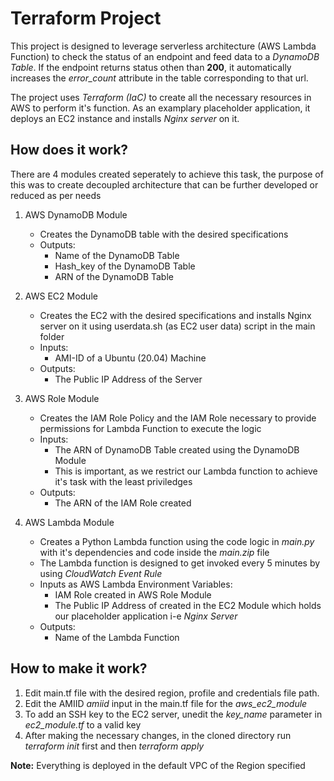 # Terraform Project #

This project is designed to leverage serverless architecture (AWS Lambda Function) to check the status of an endpoint and feed data to a *DynamoDB Table*. If the endpoint returns status othen than **200**, it automatically increases the *error_count* attribute in the table corresponding to that url.

The project uses *Terraform (IaC)* to create all the necessary resources in AWS to perform it's function. As an examplary placeholder application, it deploys an EC2 instance and installs *Nginx server* on it. 

## How does it work? ##

There are 4 modules created seperately to achieve this task, the purpose of this was to create decoupled architecture that can be further developed or reduced as per needs

1. AWS DynamoDB Module
   - Creates the DynamoDB table with the desired specifications
   - Outputs:
     - Name of the DynamoDB Table
     - Hash_key of the DynamoDB Table
     - ARN of the DynamoDB Table

2. AWS EC2 Module
   - Creates the EC2 with the desired specifications and installs Nginx server on it using userdata.sh (as EC2 user data) script in the main folder
   - Inputs:
     - AMI-ID of a Ubuntu (20.04) Machine
   - Outputs:
     - The Public IP Address of the Server

3. AWS Role Module
   - Creates the IAM Role Policy and the IAM Role necessary to provide permissions for Lambda Function to execute the logic
   - Inputs:
     - The ARN of DynamoDB Table created using the DynamoDB Module
     - This is important, as we restrict our Lambda function to achieve it's task with the least priviledges
   - Outputs:
     - The ARN of the IAM Role created

4. AWS Lambda Module
   - Creates a Python Lambda function using the code logic in *main.py* with it's dependencies and code inside the *main.zip* file
   - The Lambda function is designed to get invoked every 5 minutes by using *CloudWatch Event Rule*
   - Inputs as AWS Lambda Environment Variables:
     - IAM Role created in AWS Role Module
     - The Public IP Address of created in the EC2 Module which holds our placeholder application i-e *Nginx Server*
   - Outputs:
     - Name of the Lambda Function


## How to make it work? ##
1. Edit main.tf file with the desired region, profile and credentials file path.
2. Edit the AMIID *amiid* input in the main.tf file for the *aws_ec2_module*
3. To add an SSH key to the EC2 server, unedit the *key_name* parameter in *ec2_module.tf* to a valid key
4. After making the necessary changes, in the cloned directory run *terraform init* first and then *terraform apply*

**Note:**
Everything is deployed in the default VPC of the Region specified

